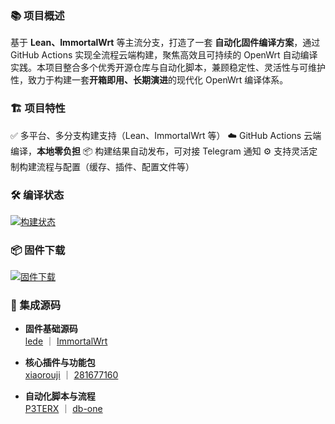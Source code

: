### 📚 项目概述

基于 **Lean、ImmortalWrt** 等主流分支，打造了一套 **自动化固件编译方案**，通过 GitHub Actions 实现全流程云端构建，聚焦高效且可持续的 OpenWrt 自动编译实践。本项目整合多个优秀开源仓库与自动化脚本，兼顾稳定性、灵活性与可维护性，致力于构建一套**开箱即用、长期演进**的现代化 OpenWrt 编译体系。

### 🏗️ 项目特性

✅ 多平台、多分支构建支持（Lean、ImmortalWrt 等）
☁️ GitHub Actions 云端编译，**本地零负担**
📦 构建结果自动发布，可对接 Telegram 通知
⚙️ 支持灵活定制构建流程与配置（缓存、插件、配置文件等）

### 🛠 编译状态

[![构建状态](https://img.shields.io/github/actions/workflow/status/xcz-ns/OpenWrt-Build/OpenWrt-Actions.yml?label=构建状态&style=for-the-badge&logo=github-actions)](https://github.com/xcz-ns/OpenWrt-Build/actions)

### 📦 固件下载

[![固件下载](https://img.shields.io/github/v/release/xcz-ns/OpenWrt-Build?style=for-the-badge&label=固件下载&logo=github)](https://github.com/xcz-ns/OpenWrt-Build/releases)


### 🔧 集成源码

- **固件基础源码**  
  [lede](https://github.com/coolsnowwolf/lede) ｜ [ImmortalWrt](https://github.com/immortalwrt/immortalwrt)

- **核心插件与功能包**  
  [xiaorouji](https://github.com/xiaorouji/openwrt-passwall) ｜ [281677160](https://github.com/281677160/openwrt-package)

- **自动化脚本与流程**  
  [P3TERX](https://github.com/P3TERX/Actions-OpenWrt) ｜ [db-one](https://github.com/db-one/OpenWrt-AutoBuild)
